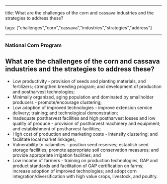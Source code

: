 
---

title: What are the challenges of the corn and cassava industries and the strategies to address these?

tags: ["challenges","corn","cassava","industries","strategies","address"]

---

### National Corn Program

## What are the challenges of the corn and cassava industries and the strategies to address these?


 - Low productivity - provision of seeds and planting materials, and fertilizers; strengthen breeding program;  and development of production and postharvest technologies;
 - Minimally organized, aging  population and dominated by  smallholder producers - promote/encourage clustering;
 - Low adoption of improved  technologies - improve extension service delivery; training; and technological demonstration;
 - Inadequate postharvest  facilities and high postharvest losses and low  quality of produce - provision of postharvest machinery and  equipment; and establishment of postharvest facilities;
 - High cost of production and  marketing costs - intensify clustering; and facilitate local market linkages; 
 - Vulnerability to calamities - position seed reserves; establish seed storage facilities; promote appropriate soil conservation measures; and provide appropriate irrigation facilities; and
 - Low income of farmers - training on production technologies, GAP and  product standards and facilitation of GAP certification on farms; increase adoption of improved technologies; and adopt corn integration/diversification with high  value crops, livestock, and poultry.
